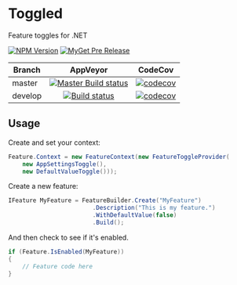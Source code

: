 Toggled
=======
Feature toggles for .NET

[![NPM Version](https://img.shields.io/nuget/v/Toggled.svg)](https://www.nuget.org/packages/Toggled/) [![MyGet Pre Release](https://img.shields.io/myget/johnduhart-nuget-ci/vpre/Toggled.svg?maxAge=2592000)]()

|Branch|AppVeyor|CodeCov|
|------|:--------:|:------:|
|master|[![Master Build status](https://ci.appveyor.com/api/projects/status/sgd8juq9pitr2o8l/branch/master?svg=true)](https://ci.appveyor.com/project/johnduhart/toggled/branch/master)|[![codecov](https://codecov.io/gh/johnduhart/toggled/branch/master/graph/badge.svg)](https://codecov.io/gh/johnduhart/toggled)|
|develop |[![Build status](https://ci.appveyor.com/api/projects/status/sgd8juq9pitr2o8l/branch/develop?svg=true)](https://ci.appveyor.com/project/johnduhart/toggled/branch/master)|[![codecov](https://codecov.io/gh/johnduhart/toggled/branch/develop/graph/badge.svg)](https://codecov.io/gh/johnduhart/toggled)|

## Usage
Create and set your context:

```csharp
Feature.Context = new FeatureContext(new FeatureToggleProvider(
	new AppSettingsToggle(),
	new DefaultValueToggle()));
```

Create a new feature:

```csharp
IFeature MyFeature = FeatureBuilder.Create("MyFeature")
						.Description("This is my feature.")
						.WithDefaultValue(false)
						.Build();
```

And then check to see if it's enabled.

```csharp
if (Feature.IsEnabled(MyFeature))
{
	// Feature code here
}
```